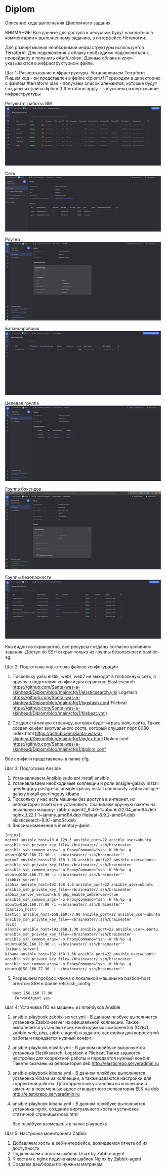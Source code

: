 
# Diplom
Описание хода выполнения Дипломного задания.

ВНИМАНИЕ! Все данные для доступа к ресурсам будут находиться в комментарии к выполненному заданию, в интерфейсе Нетологии.

Для развертывания необходимой инфраструктуры используется Terraform.
Для подключения к облаку необходимо подключиться к провайдеру и получить oAuth_token. Данные облака и ключ указываются в инфраструктурном файле.

Шаг 1: Развертывание инфраструктуры.
Устанавливаем Terraform
Пишем код - он представлен в файле diplom.tf
Переходим в директорию с файлом
#terraform plan - получаем список элементов, которые будут созданы из файла diplom.tf
#terraform apply - запускаем развертывание инфраструктуры

Результат работы:
ВМ
![ВМ](https://github.com/Santa-was-a-skinhead/Diplom/blob/main/img/vm.png)

Сеть
![](https://github.com/Santa-was-a-skinhead/Diplom/blob/main/img/net.png)

Роутер
![](https://github.com/Santa-was-a-skinhead/Diplom/blob/main/img/router.png)

Балансировщик
![](https://github.com/Santa-was-a-skinhead/Diplom/blob/main/img/balans.png)

Целевая группа
![](https://github.com/Santa-was-a-skinhead/Diplom/blob/main/img/target.png)

Группа бэкендов
![](https://github.com/Santa-was-a-skinhead/Diplom/blob/main/img/back.png)

Группы безопасности
![](https://github.com/Santa-was-a-skinhead/Diplom/blob/main/img/sec.png)

Кка видно из скриншотов, все ресурсы созданы согласно условиям задания. Доступ по SSH открыт только из группы безопасности bastion-sg.


Шаг 2: Подготовка подготовка файлов конфигурации

1. Поскольку узлы elstik, web1, web2 не выходят в глобальную сеть, я вручную подготовил конфиги для сервисов:
   Elasticsearch https://github.com/Santa-was-a-skinhead/Diplom/blob/main/cfg/1/elasticsearch.yml
   Logstash https://github.com/Santa-was-a-skinhead/Diplom/blob/main/cfg/1/logstash.conf
   Filebeat https://github.com/Santa-was-a-skinhead/Diplom/blob/main/cfg/1/filebeat.yml)

3. Создал статичную страницу, которая будет играть роль сайта. Также создал конфиг виртуального хоста, который слушает порт 8080
Index.html https://github.com/Santa-was-a-skinhead/Diplom/blob/main/cfg/1/index.html
Diplom.conf https://github.com/Santa-was-a-skinhead/Diplom/blob/main/cfg/1/diplom.conf

Все сонфиги представлены в папке cfg.

Шаг 3: Подготовка Ansible

1. Устанавливаем Ansible
   sudo apt install ansible
2. Устанавливаем необходимые коллекции и роли
   ansigle-galaxy install geerlingguy.postgresql
   ansigle-galaxy install community.zabbix
   ansigle-galaxy install geerlingguy.kibana
3. Поскольку у нас есть машины без доступа в интернет, из репозитория пакеты не установить. Скачиваем вручную пакеты на локальную машину:
   zabbix-agent2_6.4.0-1+ubuntu22.04_amd64.deb
   nginx_1.22.1-1~jammy_amd64.deb
   filebeat-8.9.2-amd64.deb
   elasticsearch-8.9.1-amd64.deb
4. Вносим изменения в inventory-файл.
```
[nginx]
nginx1 ansible_host=10.0.129.3 ansible_port=22 ansible_user=ubuntu ansible_ssh_private_key_file=~/braineater/.ssh/braineater ansible_ssh_common_args='-o ProxyCommand="ssh -W %h:%p -q ubuntu@158.160.77.90 -i ~/braineater/.ssh/braineater"'
nginx2 ansible_host=192.168.1.28 ansible_port=22 ansible_user=ubuntu ansible_ssh_private_key_file=~/braineater/.ssh/braineater ansible_ssh_common_args='-o ProxyCommand="ssh -W %h:%p -q ubuntu@158.160.77.90 -i ~/braineater/.ssh/braineater"'
[zabbix_server]
zabbix ansible_host=192.168.1.6 ansible_port=22 ansible_user=ubuntu ansible_ssh_private_key_file=~/braineater/.ssh/braineater zabbix_server_version=6.0 php_enable_webserver=true ansible_ssh_common_args='-o ProxyCommand="ssh -W %h:%p -q ubuntu@158.160.77.90 -i ~/braineater/.ssh/braineater"'
[bastion_host]
bastion ansible_host=158.160.77.90 ansible_port=22 ansible_user=ubuntu ansible_ssh_private_key_file=~/braineater/.ssh/braineater
[ELK]
elastik ansible_host=192.168.1.30 ansible_port=22 ansible_user=ubuntu ansible_ssh_private_key_file=~/braineater/.ssh/braineater ansible_ssh_common_args='-o ProxyCommand="ssh -W %h:%p -q ubuntu@158.160.77.90 -i ~/braineater/.ssh/braineater"'
[kibana_server]
kibana ansible_host=192.168.1.36 ansible_port=22 ansible_user=ubuntu ansible_ssh_private_key_file=~/braineater/.ssh/braineater ansible_ssh_common_args='-o ProxyCommand="ssh -W %h:%p -q ubuntu@158.160.77.90 -i ~/braineater/.ssh/braineater"'
```
5. Разрешаем проброс ключа с локальной машины на bastion-host агентом SSH в файле /etc/ssh_config
   ```
   Host 158.160.77.90
    ForwardAgent yes
   ```
Шаг 4: Установка ПО на машины из плэйбуков Ansible
1. ansible-playbook zabbix-server.yml - В данном плэбуке выполняется установка Zabbix-server из официальной коллекции. Также выполняется установка всех необходимых компонентов (СУБД, zabbix-web, php, zabbix-agent) и задаютс настройки для корректной работы и передается нужный конфиг.
2. ansible-playbook elastik.yml - В данном плэйбуке выполняется установка Elastiksearch, Logstash и Filebeat.Также задаются настройки для корректной работы и передается нужный конфиг. Пакеты скачаны из репозитория deb http://elasticrepo.serveradmin.ru
3. ansible-playbook kibana.yml - В данном плэйбуке выполняется установка Kibana из коллекции, а также задаются настройки для корректной работы. Для корректной установки из коллекции я заменил в переменных адрес стандартного репозитория ELK на deb http://elasticrepo.serveradmin.ru
4. ansible-playbook kibana.yml - В данном плэйбуке выполняется установка nginx, создание виртуального хоста и установка статичной страницы index.html

   Все плэйбуки размещены в папке playbooks

Шаг 5: Настройка мониторинга Zabbix
1. Добавляем хосты в веб-интерфейсе, дожидаемся отчета об их доступности
2. Подключаем к хостам шаблон Linux by Zabbix-agent
3. К хостам с nginx подключаем шаблон Nginx by Zabbix-agent
4. Создаем дэшборды по нужным метрикам.

   
   
   
   
   





